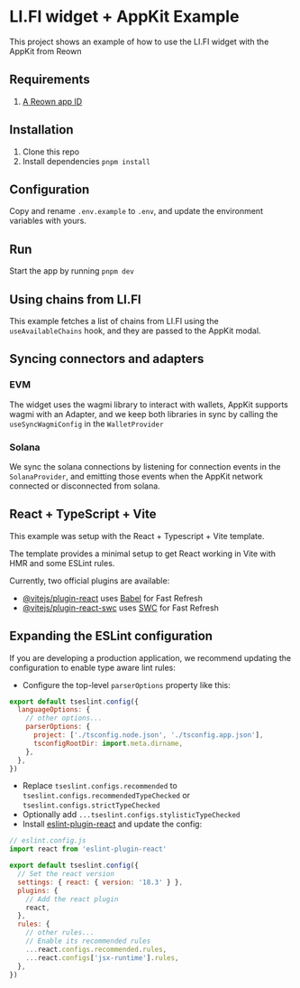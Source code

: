 # LI.FI widget + AppKit Example
This project shows an example of how to use the LI.FI widget with the AppKit from Reown

## Requirements
1. [A Reown app ID]('https://cloud.reown.com/app')

## Installation
1. Clone this repo
2. Install dependencies `pnpm install`

## Configuration
Copy and rename `.env.example` to `.env`, and update the environment variables with yours.

## Run
Start the app by running `pnpm dev`

## Using chains from LI.FI
This example fetches a list of chains from LI.FI using the `useAvailableChains` hook, and they are passed to the AppKit modal.

## Syncing connectors and adapters
### EVM
The widget uses the wagmi library to interact with wallets, AppKit supports wagmi with an Adapter, and we keep both libraries in sync by calling the 
`useSyncWagmiConfig` in the `WalletProvider`

### Solana
We sync the solana connections by listening for connection events in the `SolanaProvider`, and emitting those events when the AppKit network connected or disconnected from solana.

## React + TypeScript + Vite
This example was setup with the React + Typescript + Vite template.

The template provides a minimal setup to get React working in Vite with HMR and some ESLint rules.

Currently, two official plugins are available:

- [@vitejs/plugin-react](https://github.com/vitejs/vite-plugin-react/blob/main/packages/plugin-react/README.md) uses [Babel](https://babeljs.io/) for Fast Refresh
- [@vitejs/plugin-react-swc](https://github.com/vitejs/vite-plugin-react-swc) uses [SWC](https://swc.rs/) for Fast Refresh

## Expanding the ESLint configuration

If you are developing a production application, we recommend updating the configuration to enable type aware lint rules:

- Configure the top-level `parserOptions` property like this:

```js
export default tseslint.config({
  languageOptions: {
    // other options...
    parserOptions: {
      project: ['./tsconfig.node.json', './tsconfig.app.json'],
      tsconfigRootDir: import.meta.dirname,
    },
  },
})
```

- Replace `tseslint.configs.recommended` to `tseslint.configs.recommendedTypeChecked` or `tseslint.configs.strictTypeChecked`
- Optionally add `...tseslint.configs.stylisticTypeChecked`
- Install [eslint-plugin-react](https://github.com/jsx-eslint/eslint-plugin-react) and update the config:

```js
// eslint.config.js
import react from 'eslint-plugin-react'

export default tseslint.config({
  // Set the react version
  settings: { react: { version: '18.3' } },
  plugins: {
    // Add the react plugin
    react,
  },
  rules: {
    // other rules...
    // Enable its recommended rules
    ...react.configs.recommended.rules,
    ...react.configs['jsx-runtime'].rules,
  },
})
```
